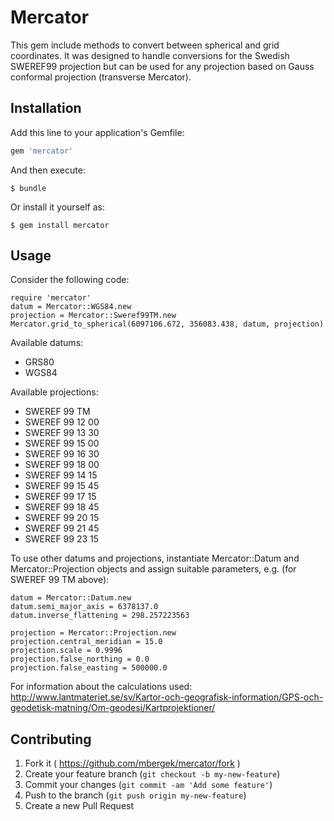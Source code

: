 # Mercator

This gem include methods to convert between spherical and grid coordinates. It was designed to handle conversions for the Swedish SWEREF99 projection but can be used for any projection based on Gauss conformal projection (transverse Mercator).

## Installation

Add this line to your application's Gemfile:

```ruby
gem 'mercator'
```

And then execute:

    $ bundle

Or install it yourself as:

    $ gem install mercator

## Usage

Consider the following code:

```
require 'mercator'
datum = Mercator::WGS84.new
projection = Mercator::Sweref99TM.new
Mercator.grid_to_spherical(6097106.672, 356083.438, datum, projection)
```

Available datums:

* GRS80
* WGS84

Available projections:

* SWEREF 99 TM
* SWEREF 99 12 00
* SWEREF 99 13 30
* SWEREF 99 15 00
* SWEREF 99 16 30
* SWEREF 99 18 00
* SWEREF 99 14 15
* SWEREF 99 15 45
* SWEREF 99 17 15
* SWEREF 99 18 45
* SWEREF 99 20 15
* SWEREF 99 21 45
* SWEREF 99 23 15

To use other datums and projections, instantiate Mercator::Datum and Mercator::Projection objects and assign suitable parameters, e.g. (for SWEREF 99 TM above):

```
datum = Mercator::Datum.new
datum.semi_major_axis = 6378137.0
datum.inverse_flattening = 298.257223563

projection = Mercator::Projection.new
projection.central_meridian = 15.0
projection.scale = 0.9996
projection.false_northing = 0.0
projection.false_easting = 500000.0
```

For information about the calculations used:  http://www.lantmateriet.se/sv/Kartor-och-geografisk-information/GPS-och-geodetisk-matning/Om-geodesi/Kartprojektioner/


## Contributing

1. Fork it ( https://github.com/mbergek/mercator/fork )
2. Create your feature branch (`git checkout -b my-new-feature`)
3. Commit your changes (`git commit -am 'Add some feature'`)
4. Push to the branch (`git push origin my-new-feature`)
5. Create a new Pull Request
